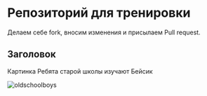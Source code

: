 # Репозиторий для тренировки

Делаем себе fork, вносим изменения и присылаем Pull request.

## Заголовок

Картинка Ребята старой школы изучают Бейсик

![oldschoolboys](oldschool.jpg)